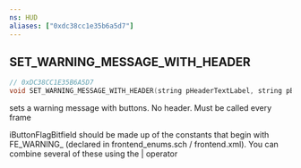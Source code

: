 ```yaml
---
ns: HUD
aliases: ["0xdc38cc1e35b6a5d7"]
---
```

## SET_WARNING_MESSAGE_WITH_HEADER

```c
// 0xDC38CC1E35B6A5D7
void SET_WARNING_MESSAGE_WITH_HEADER(string pHeaderTextLabel, string pBodyTextLabel, Any* iButtonFlagBitfield, string pBodySubTextLabel, bool InsertNumber, int NumberToInsert, string pFirstSubStringTextLabel, string pSecondSubStringTextLabel, bool Background, int errorNumber);
```

sets a warning message with buttons. No header. Must be called every frame

iButtonFlagBitfield should be made up of the constants that begin with FE_WARNING_ (declared in frontend_enums.sch / frontend.xml). You can combine several of these using the | operator

